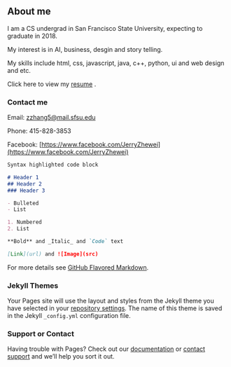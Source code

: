 ## About me

I am a CS undergrad in San Francisco State University, expecting to graduate in 2018.

My interest is in AI, business, desgin and story telling.

My skills include html, css, javascript, java, c++, python, ui and web design and etc. 

Click here to view my [resume](https://docs.google.com/document/d/1k8kzXrE0PIU3JHlOcUSDZk9PNbncBW7LwH5nDWKovdQ/edit?usp=sharing) .

### Contact me

Email: zzhang5@mail.sfsu.edu

Phone: 415-828-3853

Facebook: [https://www.facebook.com/JerryZhewei](https://www.facebook.com/JerryZhewei)


```markdown
Syntax highlighted code block

# Header 1
## Header 2
### Header 3

- Bulleted
- List

1. Numbered
2. List

**Bold** and _Italic_ and `Code` text

[Link](url) and ![Image](src)
```

For more details see [GitHub Flavored Markdown](https://guides.github.com/features/mastering-markdown/).

### Jekyll Themes

Your Pages site will use the layout and styles from the Jekyll theme you have selected in your [repository settings](https://github.com/JerryZZW/JerryZZW.github.io/settings). The name of this theme is saved in the Jekyll `_config.yml` configuration file.

### Support or Contact

Having trouble with Pages? Check out our [documentation](https://help.github.com/categories/github-pages-basics/) or [contact support](https://github.com/contact) and we’ll help you sort it out.
